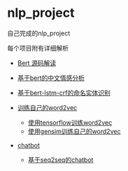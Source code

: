 # nlp_project
自己完成的nlp_project

每个项目附有详细解析

- [Bert 源码解读](https://github.com/shinkeika/nlp_project/tree/master/0-bert-source_code)

- [基于bert的中文情感分析](https://github.com/shinkeika/nlp_project/tree/master/1-bert-classification)

- [基于bert-lstm-crf的命名实体识别](https://github.com/shinkeika/nlp_project/tree/master/2-BERT-BiLSTM-CRF-NER)

- [训练自己的word2vec](https://github.com/shinkeika/nlp_project/tree/master/3-word2vec)

  - [使用tensorflow训练word2vec](https://github.com/shinkeika/nlp_project/tree/master/3-word2vec/tensorflow-word2vec)
  - [使用gensim训练自己的word2vec](https://github.com/shinkeika/nlp_project/tree/master/3-word2vec/gensim-word2vec)

- [chatbot](https://github.com/shinkeika/nlp_project/tree/master/4-chatbot)

  - [基于seq2seq的chatbot](https://github.com/shinkeika/nlp_project/blob/master/4-chatbot/tensorflow-seq2seq-chatbot/seq2seq-chatbot.ipynb)


  

  